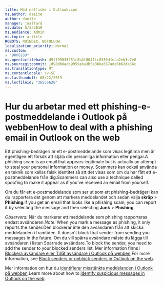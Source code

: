 ```yaml
---
title: Med nätfiske i Outlook.com
ms.author: daeite
author: daeite
manager: joallard
ms.date: 6/3/2019
ms.audience: Admin
ms.topic: article
ROBOTS: NOINDEX, NOFOLLOW
localization_priority: Normal
ms.custom:
- "9000289"
ms.openlocfilehash: d9f199035251c8b4f8041fc8530d1eca2eb3c7e8
ms.sourcegitcommit: 1d98db8acb9959aba3b5e308a567ade6b62da56c
ms.translationtype: MT
ms.contentlocale: sv-SE
ms.lasthandoff: 08/22/2019
ms.locfileid: "36556628"
---
```

# <a name="how-to-deal-with-a-phishing-email-in-outlook-on-the-web"></a><span data-ttu-id="964e5-102">Hur du arbetar med ett phishing-e-postmeddelande i Outlook på webben</span><span class="sxs-lookup"><span data-stu-id="964e5-102">How to deal with a phishing email in Outlook on the web</span></span>

<span data-ttu-id="964e5-103">Ett phishing-bedrägeri är ett e-postmeddelande som visas legitima men är egentligen ett försök att stjäla din personliga information eller pengar.</span><span class="sxs-lookup"><span data-stu-id="964e5-103">A phishing scam is an email that appears legitimate but is actually an attempt to steal your personal information or money.</span></span> <span data-ttu-id="964e5-104">Scammers kan också använda en teknik som kallas falsk identitet så att det visas som om du har fått ett e-postmeddelande från dig.</span><span class="sxs-lookup"><span data-stu-id="964e5-104">Scammers can also use a technique called spoofing to make it appear as if you've received an email from yourself.</span></span>

<span data-ttu-id="964e5-105">Om du får ett e-postmeddelande som ser ut som ett phishing-bedrägeri kan du rapportera det genom att markera meddelandet och sedan välja **skräp** > **Phishing**.</span><span class="sxs-lookup"><span data-stu-id="964e5-105">If you get an email that looks like a phishing scam, you can report it by selecting the message and then selecting **Junk** > **Phishing**.</span></span>

<span data-ttu-id="964e5-106">*Observera:* När du markerar ett meddelande som phishing rapporteras endast avsändaren.</span><span class="sxs-lookup"><span data-stu-id="964e5-106">*Note:* When you mark a message as phishing, it only reports the sender.</span></span><span data-ttu-id="964e5-107">Den blockerar inte den avsändaren från att skicka meddelanden i framtiden.</span><span class="sxs-lookup"><span data-stu-id="964e5-107"> It doesn't block that sender from sending you messages in the future.</span></span> <span data-ttu-id="964e5-108">Om du vill spärra avsändare måste du lägga till avsändaren i listan Spärrade avsändare.</span><span class="sxs-lookup"><span data-stu-id="964e5-108">To block the sender, you need to add the sender to your blocked senders list.</span></span> <span data-ttu-id="964e5-109">Mer information finns i [Blockera avsändare eller Tillåt avsändare i Outlook på webben](https://support.office.com/article/9bf812d4-6995-4d19-901a-76d6e26939b0).</span><span class="sxs-lookup"><span data-stu-id="964e5-109">For more information, see [Block senders or unblock senders in Outlook on the web](https://support.office.com/article/9bf812d4-6995-4d19-901a-76d6e26939b0).</span></span>

<span data-ttu-id="964e5-110">Mer information om hur du [identifierar misstänkta meddelanden i Outlook på webben](https://support.office.com/article/3d44102b-6ce3-4f7c-a359-b623bec82206).</span><span class="sxs-lookup"><span data-stu-id="964e5-110">Learn more about how to [identify suspicious messages in Outlook on the web](https://support.office.com/article/3d44102b-6ce3-4f7c-a359-b623bec82206).</span></span>